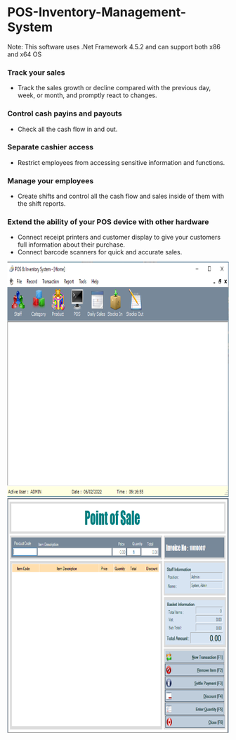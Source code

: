 # POS-Inventory-Management-System
<p>Note: This software uses .Net Framework 4.5.2 and can support both x86 and x64 OS</p>

<h3> Track your sales </h3>
<ul>
  <li>Track the sales growth or decline compared with the previous day, week, or month, and promptly react to changes.</li>
</ul>
<h3> Control cash payins and payouts </h3>
<ul>
  <li>Check all the cash flow in and out.</li>
</ul>
<h3> Separate cashier access </h3>
<ul>
  <li>Restrict employees from accessing sensitive information and functions.</li>
</ul>
<h3> Manage your employees </h3>
<ul>
  <li>Create shifts and control all the cash flow and sales inside of them with the shift reports.</li>
</ul>
<h3> Extend the ability of your POS device with other hardware </h3>
<ul>
  <li>Connect receipt printers and customer display to give your customers full information about their purchase.</li>
  <li>Connect barcode scanners for quick and accurate sales.</li>
</ul>
<img src="https://raw.githubusercontent.com/elektrosoftsol/POS-Inventory-Management-System/main/POS.PNG" alt="POS" width="800" height="533">
<img src="https://raw.githubusercontent.com/elektrosoftsol/POS-Inventory-Management-System/main/POS_Front.PNG" alt="POS_Front" width="800" height="533">

